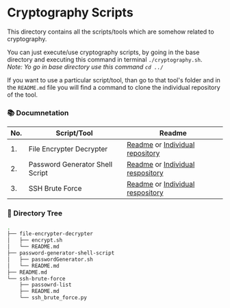 # Cryptography Scripts

This directory contains all the scripts/tools which are somehow related to cryptography.

You can just execute/use cryptography scripts, by going in the base directory and executing this command in terminal `./cryptography.sh`.\
*Note: Yo go in base directory use this command `cd ../`*

If you want to use a particular script/tool, than go to that tool's folder and in the `README.md` file you will find a command to clone the individual repository of the tool.

### 📚 Documnetation

| No. | Script/Tool | Readme
| --- | --- | --- | 
1. | File Encrypter Decrypter | [Readme](https://github.com/rahulMishra05/script-engine/tree/main/cryptography-scripts/file-encrypter-decrypter#readme) or [Individual repository](https://github.com/rahulMishra05/file_encrypter_decrypter) 
2. | Password Generator Shell Script | [Readme](https://github.com/rahulMishra05/script-engine/tree/main/cryptography-scripts/password-generator-shell-script#readme) or [Individual respository](https://github.com/rahulMishra05/password_generator_shell_script) 
3. | SSH Brute Force | [Readme](https://github.com/rahulMishra05/script-engine/tree/main/cryptography-scripts/ssh-brute-force#readme) or [Individual respository](https://github.com/rahulMishra05/ssh-brute-force)

### 🧱 Directory Tree

```bash
.
├── file-encrypter-decrypter
│   ├── encrypt.sh
│   └── README.md
├── password-generator-shell-script
│   ├── passwordGenerator.sh
│   └── README.md
├── README.md
└── ssh-brute-force
    ├── passowrd-list
    ├── README.md
    └── ssh_brute_force.py

```

